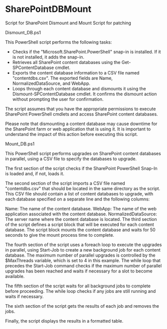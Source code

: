 # SharePointDBMount
Script for SharePoint Dismount and Mount Script for patching

Dismount_DB.ps1 

This PowerShell script performs the following tasks:

- Checks if the "Microsoft.SharePoint.PowerShell" snap-in is installed. If it is not installed, it adds the snap-in.
- Retrieves all SharePoint content databases using the Get-SPContentDatabase cmdlet.
- Exports the content database information to a CSV file named "contentdbs.csv". The exported fields are Name, NormalizedDataSource, and WebApp.
- Loops through each content database and dismounts it using the Dismount-SPContentDatabase cmdlet. It confirms the dismount action without prompting the user for confirmation.


The script assumes that you have the appropriate permissions to execute SharePoint PowerShell cmdlets and access SharePoint content databases.

Please note that dismounting a content database may cause downtime for the SharePoint farm or web application that is using it. It is important to understand the impact of this action before executing this script.



Mount_DB.ps1

This PowerShell script performs upgrades on SharePoint content databases in parallel, using a CSV file to specify the databases to upgrade.

The first section of the script checks if the SharePoint PowerShell Snap-In is loaded and, if not, loads it.

The second section of the script imports a CSV file named "contentdbs.csv" that should be located in the same directory as the script. This CSV file should contain a list of content databases to upgrade, with each database specified on a separate line and the following columns:

Name: The name of the content database.
WebApp: The name of the web application associated with the content database.
NormalizedDataSource: The server name where the content database is located.
The third section of the script defines a script block that will be executed for each content database. The script block mounts the content database and waits for 50 seconds to give the mount process time to complete.

The fourth section of the script uses a foreach loop to execute the upgrades in parallel, using Start-Job to create a new background job for each content database. The maximum number of parallel upgrades is controlled by the $MaxThreads variable, which is set to 4 in this example. The while loop that precedes the Start-Job command checks if the maximum number of parallel upgrades has been reached and waits if necessary for a slot to become available.

The fifth section of the script waits for all background jobs to complete before proceeding. The while loop checks if any jobs are still running and waits if necessary.

The sixth section of the script gets the results of each job and removes the jobs.

Finally, the script displays the results in a formatted table.

